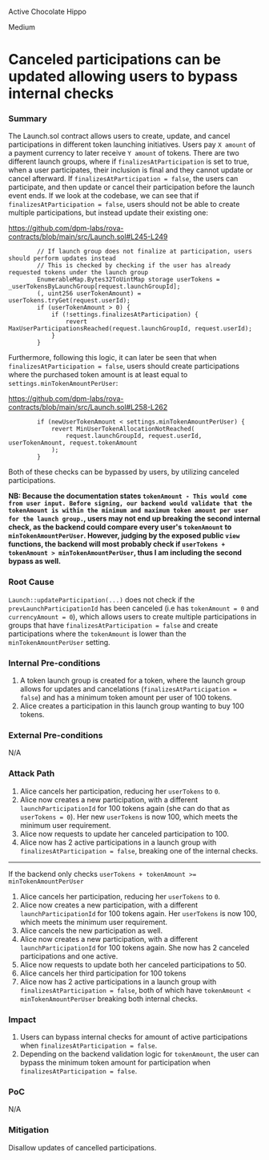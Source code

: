 Active Chocolate Hippo

Medium

# Canceled participations can be updated allowing users to bypass internal checks

### Summary

The Launch.sol contract allows users to create, update, and cancel participations in different token launching initiatives. Users pay `X amount` of a payment currency to later receive `Y amount` of tokens. There are two different launch groups, where if `finalizesAtParticipation` is set to true, when a user participates, their inclusion is final and they cannot update or cancel afterward. If `finalizesAtParticipation = false`, the users can participate, and then update or cancel their participation before the launch event ends. If we look at the codebase, we can see that if `finalizesAtParticipation = false`, users should not be able to create multiple participations, but instead update their existing one:

https://github.com/dpm-labs/rova-contracts/blob/main/src/Launch.sol#L245-L249

```solidity
        // If launch group does not finalize at participation, users should perform updates instead
        // This is checked by checking if the user has already requested tokens under the launch group
        EnumerableMap.Bytes32ToUintMap storage userTokens = _userTokensByLaunchGroup[request.launchGroupId];
        (, uint256 userTokenAmount) = userTokens.tryGet(request.userId);
        if (userTokenAmount > 0) {
            if (!settings.finalizesAtParticipation) {
                revert MaxUserParticipationsReached(request.launchGroupId, request.userId);
            }
        }
```

Furthermore, following this logic, it can later be seen that when `finalizesAtParticipation = false`, users should create participations where the purchased token amount is at least equal to `settings.minTokenAmountPerUser`:

https://github.com/dpm-labs/rova-contracts/blob/main/src/Launch.sol#L258-L262

```solidity
        if (newUserTokenAmount < settings.minTokenAmountPerUser) {
            revert MinUserTokenAllocationNotReached(
                request.launchGroupId, request.userId, userTokenAmount, request.tokenAmount
            );
        }
```

Both of these checks can be bypassed by users, by utilizing canceled participations.

**NB: Because the documentation states `tokenAmount - This would come from user input. Before signing, our backend would validate that the tokenAmount is within the minimum and maximum token amount per user for the launch group.`, users may not end up breaking the second internal check, as the backend could compare every user's `tokenAmount` to `minTokenAmountPerUser`. However, judging by the exposed public `view` functions, the backend will most probably check if `userTokens + tokenAmount > minTokenAmountPerUser`, thus I am including the second bypass as well.**






### Root Cause

`Launch::updateParticipation(...)` does not check if the `prevLaunchParticipationId` has been canceled (i.e has `tokenAmount = 0` and `currencyAmount = 0`), which allows users to create multiple participations in groups that have `finalizesAtParticipation = false` and create participations where the `tokenAmount` is lower than the `minTokenAmountPerUser` setting.

### Internal Pre-conditions

1. A token launch group is created for a token, where the launch group allows for updates and cancelations (`finalizesAtParticipation = false`) and has a minimum token amount per user of 100 tokens.
2. Alice creates a participation in this launch group wanting to buy 100 tokens.

### External Pre-conditions

N/A

### Attack Path

1. Alice cancels her participation, reducing her `userTokens` to `0`.
2. Alice now creates a new participation, with a different `launchParticipationId` for 100 tokens again (she can do that as `userTokens = 0`). Her new `userTokens` is now 100, which meets the minimum user requirement.
3. Alice now requests to update her canceled participation to 100.
4. Alice now has 2 active participations in a launch group with `finalizesAtParticipation = false`, breaking one of the internal checks.

---

If the backend only checks `userTokens + tokenAmount >= minTokenAmountPerUser`

1. Alice cancels her participation, reducing her `userTokens` to `0`.
2. Alice now creates a new participation, with a different `launchParticipationId` for 100 tokens again. Her `userTokens` is now 100, which meets the minimum user requirement.
3. Alice cancels the new participation as well.
4. Alice now creates a new participation, with a different `launchParticipationId` for 100 tokens again. She now has 2 canceled participations and one active.
5. Alice now requests to update both her canceled participations to 50.
6. Alice cancels her third participation for 100 tokens
7. Alice now has 2 active participations in a launch group with `finalizesAtParticipation = false`, both of which have `tokenAmount < minTokenAmountPerUser` breaking both internal checks.

### Impact

1. Users can bypass internal checks for amount of active participations when `finalizesAtParticipation = false`.
2. Depending on the backend validation logic for `tokenAmount`, the user can bypass the minimum token amount for participation when `finalizesAtParticipation = false`.

### PoC

N/A

### Mitigation

Disallow updates of cancelled participations.